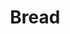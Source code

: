 ---
layout: item
title: Bread
item-id: 2309
datatable: true
id: 2309
name: "Bread"
members: false
lowalch: 4
highalch: 7
examine: "Nice crispy bread."
monsters:
  - id: 516
    name: "Black Knight"
    members: false
    combat_level: 33
    wiki_url: "https://oldschool.runescape.wiki/w/Black_Knight"
    drops:
      - quantity: "1"
        rarity: 0.0078125
        drop_requirements: null
  - id: 530
    name: "Tribesman"
    members: true
    combat_level: 32
    wiki_url: "https://oldschool.runescape.wiki/w/Tribesman"
    drops:
      - quantity: "1"
        rarity: 0.007246376811594203
        drop_requirements: null
  - id: 3134
    name: "Imp"
    members: true
    combat_level: 7
    wiki_url: "https://oldschool.runescape.wiki/w/Imp#GWD"
    drops:
      - quantity: "1"
        rarity: 0.0078125
        drop_requirements: null
  - id: 5007
    name: "Imp"
    members: false
    combat_level: 2
    wiki_url: "https://oldschool.runescape.wiki/w/Imp#Regular"
    drops:
      - quantity: "1"
        rarity: 0.0078125
        drop_requirements: null
  - id: 5008
    name: "Imp"
    members: false
    combat_level: 3
    wiki_url: "https://oldschool.runescape.wiki/w/Imp#Regular"
    drops:
      - quantity: "1"
        rarity: 0.0078125
        drop_requirements: null
  - id: 5420
    name: "Watchman"
    members: true
    combat_level: 33
    wiki_url: "https://oldschool.runescape.wiki/w/Watchman"
    drops:
      - quantity: "1"
        rarity: 1
        drop_requirements: null
---